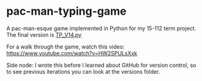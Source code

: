 # pac-man-typing-game

A pac-man-esque game implemented in Python for my 15-112 term project. 
The final version is [TP_V14.py](https://github.com/jessief25/pac-man-typing-game/blob/main/TP_V14.py)

For a walk through the game, watch this video:
https://www.youtube.com/watch?v=HW2SPULsXxk

Side node: I wrote this before I learned about GitHub for version control, so to see previous iterations you can look at the versions folder.
